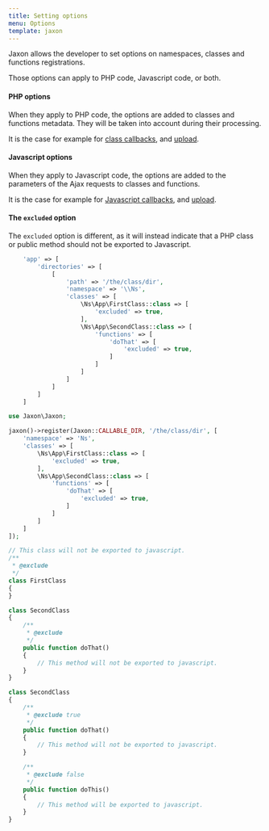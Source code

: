 ```yaml
---
title: Setting options
menu: Options
template: jaxon
---
```


Jaxon allows the developer to set options on namespaces, classes and functions registrations.

Those options can apply to PHP code, Javascript code, or both.

#### PHP options

When they apply to PHP code, the options are added to classes and functions metadata.
They will be taken into account during their processing.

It is the case for example for [class callbacks](../../requests/php-callbacks.html), and [upload](../../features/upload.html).

#### Javascript options

When they apply to Javascript code, the options are added to the parameters of the Ajax requests to classes and functions.

It is the case for example for [Javascript callbacks](../../requests/js-callbacks.html), and [upload](../../features/upload.html).

#### The `excluded` option

The `excluded` option is different, as it will instead indicate that a PHP class or public method should not be exported to Javascript.

```php
    'app' => [
        'directories' => [
            [
                'path' => '/the/class/dir',
                'namespace' => '\\Ns',
                'classes' => [
                    \Ns\App\FirstClass::class => [
                        'excluded' => true,
                    ],
                    \Ns\App\SecondClass::class => [
                        'functions' => [
                            'doThat' => [
                                'excluded' => true,
                            ]
                        ]
                    ]
                ]
            ]
        ]
    ]
```

```php
use Jaxon\Jaxon;

jaxon()->register(Jaxon::CALLABLE_DIR, '/the/class/dir', [
    'namespace' => 'Ns',
    'classes' => [
        \Ns\App\FirstClass::class => [
            'excluded' => true,
        ],
        \Ns\App\SecondClass::class => [
            'functions' => [
                'doThat' => [
                    'excluded' => true,
                ]
            ]
        ]
    ]
]);
```

```php
// This class will not be exported to javascript.
/**
 * @exclude
 */
class FirstClass
{
}
```

```php
class SecondClass
{
    /**
     * @exclude
     */
    public function doThat()
    {
        // This method will not be exported to javascript.
    }
}
```

```php
class SecondClass
{
    /**
     * @exclude true
     */
    public function doThat()
    {
        // This method will not be exported to javascript.
    }

    /**
     * @exclude false
     */
    public function doThis()
    {
        // This method will be exported to javascript.
    }
}
```
